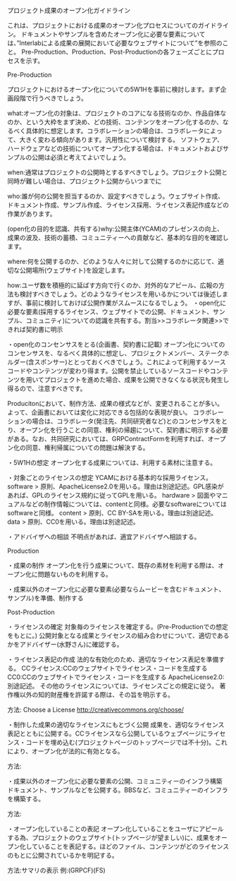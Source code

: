 
プロジェクト成果のオープン化ガイドライン

これは、プロジェクトにおける成果のオープン化プロセスについてのガイドライン。
ドキュメントやサンプルを含めたオープン化に必要な要素については、”Interlabによる成果の展開において必要なウェブサイトについて”を参照のこと。
Pre-Production、Production、Post-Productionの各フェーズごとにプロセスを示す。


Pre-Production




プロジェクトにおけるオープン化についての5W1Hを事前に検討します。まず企画段階で行うべきでしょう。

what:オープン化の対象は、プロジェクトのコアになる技術なのか、作品自体なのか、という大枠をまず決め、どの技術、コンテンツをオープン化するのか、なるべく具体的に想定します。コラボレーションの場合は、コラボレータによって、大きく変わる傾向があります。汎用性について検討する。
ソフトウェア、ハードウェアなどの技術についてオープン化する場合は、ドキュメントおよびサンプルの公開は必須と考えてよいでしょう。

when:通常はプロジェクトの公開時とするすべきでしょう。プロジェクト公開と同時が難しい場合は、プロジェクト公開からいつまでに

who:誰が何の公開を担当するのか、設定すべきでしょう。ウェブサイト作成、ドキュメント作成、サンプル作成、ライセンス採用、ライセンス表記作成などの作業があります。

(open化の目的を認識、共有する)why:公開主体(YCAM)のプレゼンスの向上、成果の波及、技術の蓄積、コミュニティーへの貢献など、基本的な目的を確認します。

where:何を公開するのか、どのような人々に対して公開するのかに応じて、適切な公開場所(ウェブサイト)を設定します。

how:ユーザ数を積極的に延ばす方向で行くのか、対外的なアピール、広報の方法も検討すべきでしょう。どのようなライセンスを用いるかについては後述しますが、事前に検討しておけば公開作業がスムースになるでしょう。
・open化に必要な要素(採用するライセンス、ウェブサイトでの公開、ドキュメント、サンプル、コミュニティ)についての認識を共有する。割当>>コラボレータ関連>>できれば契約書に明示





・open化のコンセンサスをとる(企画書、契約書に記載)
オープン化についてのコンセンサスを、なるべく具体的に想定し、プロジェクトメンバー、ステークホルダー(含スポンサー)ととっておくべきでしょう。これによって利用するソースコードやコンテンツが変わり得ます。公開を禁止しているソースコードやコンテンツを用いてプロジェクトを進めた場合、成果を公開できなくなる状況も発生し得るので、注意すべきです。

Producitonにおいて、制作方法、成果の様式などが、変更されることが多い。よって、企画書においては変化に対応できる包括的な表現が良い。
コラボレーションの場合は、コラボレータ(発注先、共同研究者など)とのコンセンサスをとり、オープン化を行うことの同意、権利の帰趨について、契約書に明示する必要がある。なお、共同研究においては、GRPContractFormを利用すれば、オープン化の同意、権利帰属についての問題は解決する。


・5W1Hの想定
オープン化する成果については、利用する素材に注意する。







・対象ごとのライセンスの想定
YCAMにおける基本的な採用ライセンス。
software > 原則、ApacheLicense2.0を用いる。理由は別途記述。GPL感染があれば、GPLのライセンス規約に従ってGPLを用いる。
hardware > 図面やマニュアルなどの制作情報については、contentと同様。必要なsoftwareについてはsoftwareと同様。
content > 原則、CC BY-SAを用いる。理由は別途記述。
data > 原則、CC0を用いる。理由は別途記述。

・アドバイザへの相談
不明点があれば、適宜アドバイザへ相談する。

Production

・成果の制作
オープン化を行う成果について、既存の素材を利用する際は、オープン化に問題ないものを利用する。

・成果以外のオープン化に必要な要素(必要ならムービーを含むドキュメント、サンプル)を準備、制作する


Post-Production

・ライセンスの確定
対象毎のライセンスを確定する。(Pre-Productionでの想定をもとに。)
公開対象となる成果とライセンスの組み合わせについて、適切であるかをアドバイザー(水野さん)に確認する。


・ライセンス表記の作成
法的な有効化のため、適切なライセンス表記を準備する。
CCライセンス:CCのウェブサイトでライセンス・コードを生成する
CC0:CCのウェブサイトでライセンス・コードを生成する
ApacheLicense2.0:別途記述。
その他のライセンスについては、ライセンスごとの規定に従う。
著作権以外の知的財産権を許諾する際は、その旨を明示する。

方法:
Choose a License
http://creativecommons.org/choose/



・制作した成果の適切なライセンスにもとづく公開
成果を、適切なライセンス表記とともに公開する。CCライセンスなら公開しているウェブページにライセンス・コードを埋め込む(プロジェクトページのトップページでは不十分)。これにより、オープン化が法的に有効となる。

方法:



・成果以外のオープン化に必要な要素の公開、コミュニティーのインフラ構築
ドキュメント、サンプルなどを公開する。BBSなど、コミュニティーのインフラを構築する。

方法:



・オープン化していることの表記
オープン化していることをユーザにアピールする為、プロジェクトのウェブサイト(トップページが望ましい)に、成果をオープン化していることを表記する。ほどのファイル、コンテンツがどのライセンスのもとに公開されているかを明記する。

方法:サマリの表示
例:(GRPCF)(FS)


